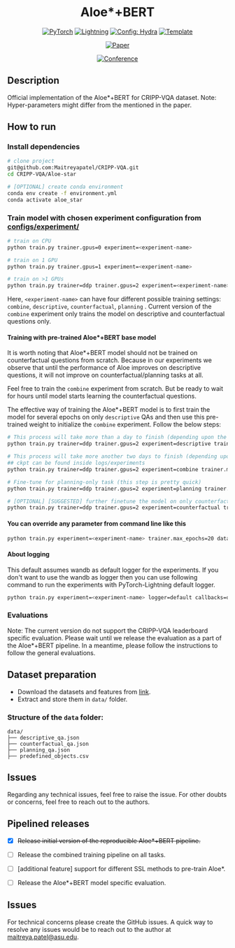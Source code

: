 
<div  align="center">

# Aloe*+BERT
<a  href="https://pytorch.org/get-started/locally/"><img  alt="PyTorch"  src="https://img.shields.io/badge/PyTorch-ee4c2c?logo=pytorch&logoColor=white"></a>
<a  href="https://pytorchlightning.ai/"><img  alt="Lightning"  src="https://img.shields.io/badge/-Lightning-792ee5?logo=pytorchlightning&logoColor=white"></a>
<a  href="https://hydra.cc/"><img  alt="Config: Hydra"  src="https://img.shields.io/badge/Config-Hydra-89b8cd"></a>
<a  href="https://github.com/ashleve/lightning-hydra-template"><img  alt="Template"  src="https://img.shields.io/badge/-Lightning--Hydra--Template-017F2F?style=flat&logo=github&labelColor=gray"></a><br>

[![Paper](http://img.shields.io/badge/paper-arxiv.1001.2234-B31B1B.svg)](https://www.nature.com/articles/nature14539)

[![Conference](http://img.shields.io/badge/AnyConference-year-4b44ce.svg)](https://papers.nips.cc/paper/2020)

</div>

  

## Description

  

Official implementation of the Aloe*+BERT for CRIPP-VQA dataset. 
Note: Hyper-parameters might differ from the mentioned in the paper.

  

## How to run
### Install dependencies
```bash
# clone project
git@github.com:Maitreyapatel/CRIPP-VQA.git
cd CRIPP-VQA/Aloe-star

# [OPTIONAL] create conda environment
conda env create -f environment.yml
conda activate aloe_star
```

### Train model with chosen experiment configuration from [configs/experiment/](configs/experiment/)
```bash
# train on CPU
python train.py trainer.gpus=0 experiment=<experiment-name>

# train on 1 GPU
python train.py trainer.gpus=1 experiment=<experiment-name>

# train on >1 GPUs
python train.py trainer=ddp trainer.gpus=2 experiment=<experiment-name>
```
Here,  `<experiment-name>` can have four different possible training settings: `combine`, `descriptive`, `counterfactual`, `planning` . Current version of the `combine` experiment only trains the model on descriptive and counterfactual questions only.

#### Training with pre-trained Aloe*+BERT base model
It is worth noting that Aloe*+BERT model should not be trained on counterfactual questions from scratch. Because in our experiments we observe that until the performance of Aloe improves on descriptive questions, it will not improve on counterfactual/planning tasks at all. 

Feel free to train the `combine` experiment from scratch. But be ready to wait for hours until model starts learning the counterfactual questions.

The effective way of training the Aloe*+BERT model is to first train the model for several epochs on only `descriptive` QAs and then use this pre-trained weight to initialize the `combine` experiment. Follow the below steps:

```bash
# This process will take more than a day to finish (depending upon the avaialbe resources) 
python train.py trainer=ddp trainer.gpus=2 experiment=descriptive trainer.max_epochs=25

# This process will take more another two days to finish (depending upon the avaialbe resources)
## ckpt can be found inside logs/experiments
python train.py trainer=ddp trainer.gpus=2 experiment=combine trainer.max_epochs=25 model.descriptive_ckpt_path=</absolute/path/to/ckpt/file>

# Fine-tune for planning-only task (this step is pretty quick)
python train.py trainer=ddp trainer.gpus=2 experiment=planning trainer.max_epochs=50 model.descriptive_ckpt_path=</absolute/path/to/ckpt/file>

# [OPTIONAL] [SUGGESTED] further finetune the model on only counterfactual tasks (this step is pretty quick)
python train.py trainer=ddp trainer.gpus=2 experiment=counterfactual trainer.max_epochs=50 model.descriptive_ckpt_path=</absolute/path/to/ckpt/file>
```

#### You can override any parameter from command line like this
```bash
python train.py experiment=<experiment-name> trainer.max_epochs=20 datamodule.batch_size=64
```

#### About logging
This default assumes wandb as default logger for the experiments. If you don't want to use the wandb as logger then you can use following command to run the experiments with PyTorch-Lightning default logger.
```bash
python train.py experiment=<experiment-name> logger=default callbacks=default
```

### Evaluations
Note: The current version do not support the CRIPP-VQA leaderboard specific evaluation. Please wait until we release the evaluation as a part of the Aloe*+BERT pipeline. 
In a meantime, please follow the instructions to follow the general evaluations.

## Dataset preparation
* Download the datasets and features from [link](https://maitreyapatel.com/CRIPP-VQA/#dataset).
* Extract and store them in `data/` folder.

### Structure of the `data` folder:
```
data/
├── descriptive_qa.json
├── counterfactual_qa.json
├── planning_qa.json
├── predefined_objects.csv
```

## Issues
Regarding any technical issues, feel free to raise the issue. 
For other doubts or concerns, feel free to reach out to the authors.

## Pipelined releases

 - [x] ~~Release initial version of the reproducible Aloe*+BERT pipeline.~~
 - [ ] Release the combined training pipeline on all tasks.
 - [ ] [additional feature] support for different SSL methods to pre-train Aloe*.
 - [ ] Release the Aloe*+BERT model specific evaluation.


## Issues
For technical concerns please create the GitHub issues. A quick way to resolve any issues would be to reach out to the author at [maitreya.patel@asu.edu](mailto:maitreya.patel@asu.edu).